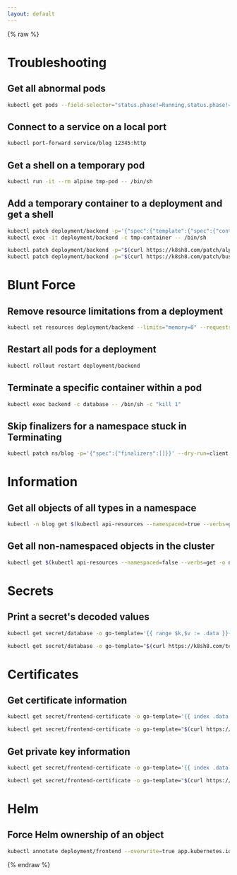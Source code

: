 ```yaml
---
layout: default
---
```


{% raw %}

# Troubleshooting

## Get all abnormal pods

```sh
kubectl get pods --field-selector="status.phase!=Running,status.phase!=Succeeded"
```

## Connect to a service on a local port

```sh
kubectl port-forward service/blog 12345:http
```

## Get a shell on a temporary pod

```sh
kubectl run -it --rm alpine tmp-pod -- /bin/sh
```

## Add a temporary container to a deployment and get a shell

```sh
kubectl patch deployment/backend -p='{"spec":{"template":{"spec":{"containers":[{"name":"tmp-container","image":"alpine","std-in":true,"tty":true}]}}}}'
kubectl exec -it deployment/backend -c tmp-container -- /bin/sh
```

```sh
kubectl patch deployment/backend -p="$(curl https://k8sh8.com/patch/alpine)"
kubectl patch deployment/backend -p="$(curl https://k8sh8.com/patch/busybox)"
```

# Blunt Force

## Remove resource limitations from a deployment

```sh
kubectl set resources deployment/backend --limits="memory=0" --requests="memory=0"
```

## Restart all pods for a deployment

```sh
kubectl rollout restart deployment/backend
```

## Terminate a specific container within a pod

```sh
kubectl exec backend -c database -- /bin/sh -c "kill 1"
```

## Skip finalizers for a namespace stuck in Terminating

```sh
kubectl patch ns/blog -p='{"spec":{"finalizers":[]}}' --dry-run=client -o json | kubectl replace --raw "/api/v1/namespaces/blog/finalize" -f -
```

# Information

## Get all objects of all types in a namespace

```sh
kubectl -n blog get $(kubectl api-resources --namespaced=true --verbs=get -o name | tr '\n' ',')pods
```

## Get all non-namespaced objects in the cluster

```sh
kubectl get $(kubectl api-resources --namespaced=false --verbs=get -o name | tr '\n' ',')nodes
```

# Secrets

## Print a secret's decoded values

```sh
kubectl get secret/database -o go-template='{{ range $k,$v := .data }}{{ $k }}: {{ $v | base64decode }}{{ "\n" }}{{ end }}'
```

```sh
kubectl get secret/database -o go-template="$(curl https://k8sh8.com/template/secret)"
```

# Certificates

## Get certificate information

```sh
kubectl get secret/frontend-certificate -o go-template='{{ index .data "tls.crt" | base64decode }}' | openssl x509 -text
```

```sh
kubectl get secret/frontend-certificate -o go-template="$(curl https://k8sh8.com/template/cert)" | openssl x509 -text
```

## Get private key information

```sh
kubectl get secret/frontend-certificate -o go-template='{{ index .data "tls.key" | base64decode }}' | openssl rsa -text
```

```sh
kubectl get secret/frontend-certificate -o go-template="$(curl https://k8sh8.com/template/key)" | openssl rsa -text
```

# Helm

## Force Helm ownership of an object

```sh
kubectl annotate deployment/frontend --overwrite=true app.kubernetes.io/managed-by=Helm meta.helm.sh/release-name=blog meta.helm.sh/release-namespace=blog
```

{% endraw  %}

